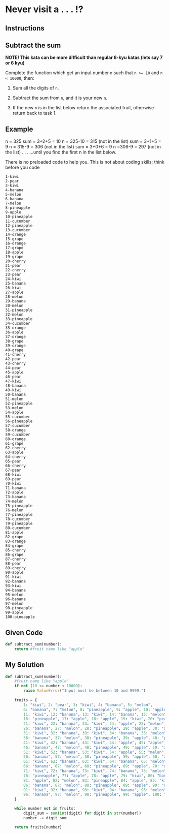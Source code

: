 # Never visit a . . . !?

## Instructions

## Subtract the sum

**NOTE! This kata can be more difficult than regular 8-kyu katas (lets say 7 or 6 kyu)**

Complete the function which get an input number `n` such that `n >= 10` and `n < 10000`, then:

1. Sum all the digits of `n`.

2. Subtract the sum from `n`, and it is your new `n`.

3. If the new `n` is in the list below return the associated fruit, otherwise return back to task 1.

## Example
n = 325
sum = 3+2+5 = 10
n = 325-10 = 315 (not in the list)
sum = 3+1+5 = 9
n = 315-9 = 306 (not in the list)
sum = 3+0+6 = 9
n =306-9 = 297 (not in the list)
.
.
.
...until you find the first n in the list below.

There is no preloaded code to help you. This is not about coding skills; think before you code

```
1-kiwi
2-pear
3-kiwi
4-banana
5-melon
6-banana
7-melon
8-pineapple
9-apple
10-pineapple
11-cucumber
12-pineapple
13-cucumber
14-orange
15-grape
16-orange
17-grape
18-apple
19-grape
20-cherry
21-pear
22-cherry
23-pear
24-kiwi
25-banana
26-kiwi
27-apple
28-melon
29-banana
30-melon
31-pineapple
32-melon
33-pineapple
34-cucumber
35-orange
36-apple
37-orange
38-grape
39-orange
40-grape
41-cherry
42-pear
43-cherry
44-pear
45-apple
46-pear
47-kiwi
48-banana
49-kiwi
50-banana
51-melon
52-pineapple
53-melon
54-apple
55-cucumber
56-pineapple
57-cucumber
58-orange
59-cucumber
60-orange
61-grape
62-cherry
63-apple
64-cherry
65-pear
66-cherry
67-pear
68-kiwi
69-pear
70-kiwi
71-banana
72-apple
73-banana
74-melon
75-pineapple
76-melon
77-pineapple
78-cucumber
79-pineapple
80-cucumber
81-apple
82-grape
83-orange
84-grape
85-cherry
86-grape
87-cherry
88-pear
89-cherry
90-apple
91-kiwi
92-banana
93-kiwi
94-banana
95-melon
96-banana
97-melon
98-pineapple
99-apple
100-pineapple
```

## Given Code
```python
def subtract_sum(number):
    return #fruit name like "apple"
```

## My Solution
```python
def subtract_sum(number):    
    #fruit name like "apple"
    if not (10 <= number < 10000):
        raise ValueError("Input must be between 10 and 9999.")
    
    fruits = {
        1: "kiwi", 2: "pear", 3: "kiwi", 4: "banana", 5: "melon",
        6: "banana", 7: "melon", 8: "pineapple", 9: "apple", 10: "apple",
        11: "kiwi", 12: "banana", 13: "kiwi", 14: "banana", 15: "melon",
        16: "pineapple", 17: "apple", 18: "apple", 19: "kiwi", 20: "pear",
        21: "kiwi", 22: "banana", 23: "kiwi", 24: "apple", 25: "melon",
        26: "banana", 27: "melon", 28: "pineapple", 29: "apple", 30: "apple",
        31: "kiwi", 32: "banana", 33: "kiwi", 34: "banana", 35: "melon",
        36: "banana", 37: "melon", 38: "pineapple", 39: "apple", 40: "pear",
        41: "kiwi", 42: "banana", 43: "kiwi", 44: "apple", 45: "apple",
        46: "banana", 47: "melon", 48: "pineapple", 49: "apple", 50: "apple",
        51: "kiwi", 52: "banana", 53: "kiwi", 54: "apple", 55: "melon",
        56: "banana", 57: "melon", 58: "pineapple", 59: "apple", 60: "apple",
        61: "kiwi", 62: "banana", 63: "kiwi", 64: "banana", 65: "melon",
        66: "banana", 67: "melon", 68: "pineapple", 69: "apple", 70: "apple",
        71: "kiwi", 72: "banana", 73: "kiwi", 74: "banana", 75: "melon",
        76: "pineapple", 77: "apple", 78: "apple", 79: "kiwi", 80: "banana",
        81: "apple", 82: "melon", 83: "pineapple", 84: "apple", 85: "kiwi",
        86: "banana", 87: "melon", 88: "pineapple", 89: "apple", 90: "apple",
        91: "kiwi", 92: "banana", 93: "kiwi", 94: "banana", 95: "melon",
        96: "banana", 97: "melon", 98: "pineapple", 99: "apple", 100: "apple"
    }

    while number not in fruits:
        digit_sum = sum(int(digit) for digit in str(number))
        number -= digit_sum

    return fruits[number]
```
